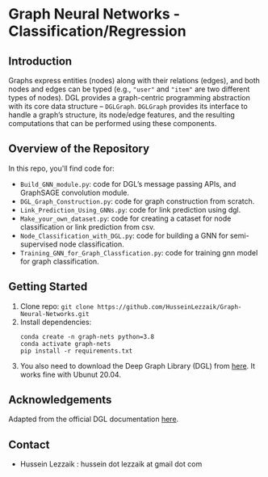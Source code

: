# Graph Neural Networks - Classification/Regression

## Introduction
Graphs express entities (nodes) along with their relations (edges), and both nodes and edges can be typed (e.g., `"user"` and `"item"` are two different types of nodes). DGL provides a graph-centric programming abstraction with its core data structure – `DGLGraph`. `DGLGraph` provides its interface to handle a graph’s structure, its node/edge features, and the resulting computations that can be performed using these components.

## Overview of the Repository
In this repo, you'll find code for:

* `Build_GNN_module.py`: code for DGL’s message passing APIs, and GraphSAGE convolution module.
* `DGL_Graph_Construction.py`: code for graph construction from scratch.
* `Link_Prediction_Using_GNNs.py`: code for link prediction using dgl.
* `Make_your_own_dataset.py`: code for creating a cataset for node classification or link prediction from csv.
* `Node_Classification_with_DGL.py`: code for building a GNN for semi-supervised node classification.
* `Training_GNN_for_Graph_Classfication.py`: code for training gnn model for graph classification.


## Getting Started
1.  Clone repo: `git clone https://github.com/HusseinLezzaik/Graph-Neural-Networks.git`
2.  Install dependencies:
    ```
    conda create -n graph-nets python=3.8
    conda activate graph-nets
    pip install -r requirements.txt
    ```
3.  You also need to download the Deep Graph Library (DGL) from [here](https://docs.dgl.ai/install/index.html). It works fine with Ubunut 20.04.

## Acknowledgements
Adapted from the official DGL documentation [here](https://docs.dgl.ai/tutorials/blitz/index.html).

## Contact
* Hussein Lezzaik : hussein dot lezzaik at gmail dot com

